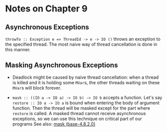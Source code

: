 # Notes on Chapter 9

## Asynchronous Exceptions

`throwTo :: Exception e => ThreadId -> e -> IO ()` throws an exception
to the specified thread. The most naive way of thread cancellation is
done in this manner.

## Masking Asynchronous Exceptions

* Deadlock might be caused by naive thread cancellation:
  when a thread is killed and it is holding some `MVar`s,
  the other threads waiting on these `MVar`s will block forever.

* `mask :: ((IO a -> IO a) -> IO b) -> IO b` accepts a function.
  Let's say `restore :: IO a -> IO a` is bound when entering
  the body of argument function. Then the thread will be masked
  except for the part where `restore` is called.
  A masked thread cannot receive asynchronous exceptions,
  so we can use this technique on critical part of our programs
  See also: [mask (base-4.8.2.0)](https://hackage.haskell.org/package/base-4.8.2.0/docs/Control-Exception.html#v:mask)
